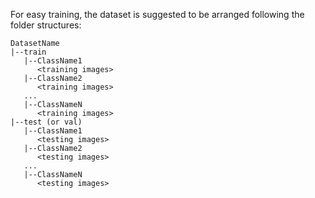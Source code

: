For easy training, the dataset is suggested to be arranged following the folder structures:

```
DatasetName
|--train
   |--ClassName1
      <training images>
   |--ClassName2
      <training images>
   ...
   |--ClassNameN
      <training images>   
|--test (or val)
   |--ClassName1
      <testing images>
   |--ClassName2
      <testing images>
   ...
   |--ClassNameN
      <testing images>   
```

